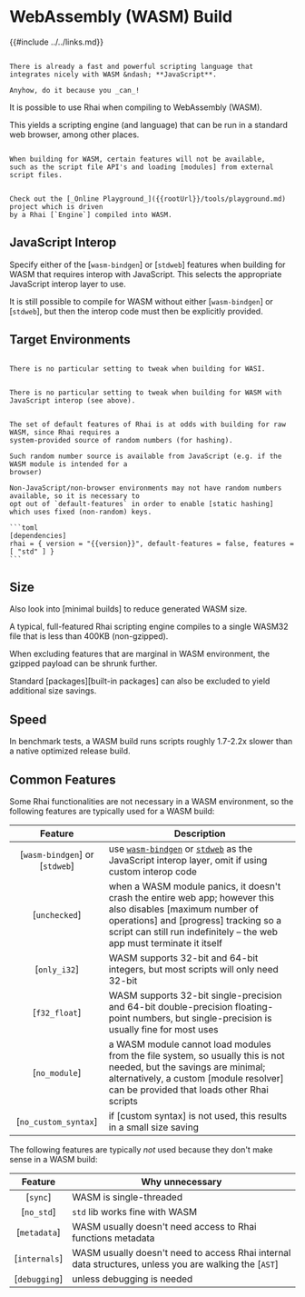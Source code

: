 WebAssembly (WASM) Build
========================

{{#include ../../links.md}}

```admonish question.side "But why?"

There is already a fast and powerful scripting language that integrates nicely with WASM &ndash; **JavaScript**.

Anyhow, do it because you _can_!
```

It is possible to use Rhai when compiling to WebAssembly (WASM).

This yields a scripting engine (and language) that can be run in a standard web browser,
among other places.

```admonish warning "Unavailable features"

When building for WASM, certain features will not be available,
such as the script file API's and loading [modules] from external script files.
```

```admonish example "Sample"

Check out the [_Online Playground_]({{rootUrl}}/tools/playground.md) project which is driven
by a Rhai [`Engine`] compiled into WASM.
```


JavaScript Interop
------------------

Specify either of the [`wasm-bindgen`] or [`stdweb`] features when building for WASM that requires
interop with JavaScript. This selects the appropriate JavaScript interop layer to use.

It is still possible to compile for WASM without either [`wasm-bindgen`] or [`stdweb`],
but then the interop code must then be explicitly provided.


Target Environments
-------------------

~~~admonish abstract "WASI: `wasm32-wasi`"

There is no particular setting to tweak when building for WASI.
~~~

~~~admonish abstract "JavaScript: `wasm32-unknown-unknown` + `wasm-bindgen`/`stdweb`"

There is no particular setting to tweak when building for WASM with JavaScript interop (see above).
~~~

~~~admonish warning "Raw: `wasm32-unknown-unknown`"

The set of default features of Rhai is at odds with building for raw WASM, since Rhai requires a
system-provided source of random numbers (for hashing).

Such random number source is available from JavaScript (e.g. if the WASM module is intended for a
browser)

Non-JavaScript/non-browser environments may not have random numbers available, so it is necessary to
opt out of `default-features` in order to enable [static hashing] which uses fixed (non-random) keys.

```toml
[dependencies]
rhai = { version = "{{version}}", default-features = false, features = [ "std" ] }
```
~~~


Size
----

Also look into [minimal builds] to reduce generated WASM size.

A typical, full-featured Rhai scripting engine compiles to a single WASM32 file that is less than
400KB (non-gzipped).

When excluding features that are marginal in WASM environment, the gzipped payload can be shrunk further.

Standard [packages][built-in packages] can also be excluded to yield additional size savings.


Speed
-----

In benchmark tests, a WASM build runs scripts roughly 1.7-2.2x slower than a native optimized release build.


Common Features
---------------

Some Rhai functionalities are not necessary in a WASM environment, so the following features
are typically used for a WASM build:

|            Feature             | Description                                                                                                                                                                                                                           |
| :----------------------------: | ------------------------------------------------------------------------------------------------------------------------------------------------------------------------------------------------------------------------------------- |
| [`wasm-bindgen`] or [`stdweb`] | use [`wasm-bindgen`](https://crates.io/crates/wasm-bindgen) or [`stdweb`](https://crates.io/crates/stdweb) as the JavaScript interop layer, omit if using custom interop code                                                         |
|         [`unchecked`]          | when a WASM module panics, it doesn't crash the entire web app; however this also disables [maximum number of operations] and [progress] tracking so a script can still run indefinitely &ndash; the web app must terminate it itself |
|          [`only_i32`]          | WASM supports 32-bit and 64-bit integers, but most scripts will only need 32-bit                                                                                                                                                      |
|         [`f32_float`]          | WASM supports 32-bit single-precision and 64-bit double-precision floating-point numbers, but single-precision is usually fine for most uses                                                                                          |
|         [`no_module`]          | a WASM module cannot load modules from the file system, so usually this is not needed, but the savings are minimal; alternatively, a custom [module resolver] can be provided that loads other Rhai scripts                           |
|      [`no_custom_syntax`]      | if [custom syntax] is not used, this results in a small size saving                                                                                                                                                                   |

The following features are typically _not_ used because they don't make sense in a WASM build:

|    Feature    | Why unnecessary                                                                                       |
| :-----------: | ----------------------------------------------------------------------------------------------------- |
|   [`sync`]    | WASM is single-threaded                                                                               |
|  [`no_std`]   | `std` lib works fine with WASM                                                                        |
| [`metadata`]  | WASM usually doesn't need access to Rhai functions metadata                                           |
| [`internals`] | WASM usually doesn't need to access Rhai internal data structures, unless you are walking the [`AST`] |
| [`debugging`] | unless debugging is needed                                                                            |
